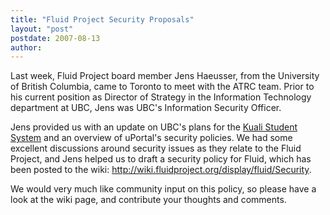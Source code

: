 ```yaml
---
title: "Fluid Project Security Proposals"
layout: "post"
postdate: 2007-08-13
author: 
---
```


Last week, Fluid Project board member Jens Haeusser, from the University of British Columbia, came to Toronto to meet with the ATRC team. Prior to his current position as Director of Strategy in the Information Technology department at UBC, Jens was UBC's Information Security Officer.

Jens provided us with an update on UBC's plans for the [Kuali Student System](http://kuali.org/communities/ks/) and an overview of uPortal's security policies. We had some excellent discussions around security issues as they relate to the Fluid Project, and Jens helped us to draft a security policy for Fluid, which has been posted to the wiki: http://wiki.fluidproject.org/display/fluid/Security.

We would very much like community input on this policy, so please have a look at the wiki page, and contribute your thoughts and comments.